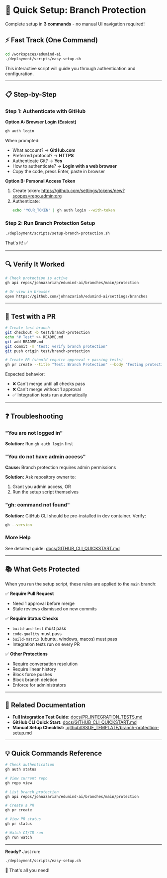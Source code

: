 # 🚀 Quick Setup: Branch Protection

Complete setup in **3 commands** - no manual UI navigation required!

## ⚡ Fast Track (One Command)

```bash
cd /workspaces/edumind-ai
./deployment/scripts/easy-setup.sh
```

This interactive script will guide you through authentication and configuration.

---

## 📋 Step-by-Step

### Step 1: Authenticate with GitHub

**Option A: Browser Login (Easiest)**

```bash
gh auth login
```

When prompted:
- What account? → **GitHub.com**
- Preferred protocol? → **HTTPS**
- Authenticate Git? → **Yes**
- How to authenticate? → **Login with a web browser**
- Copy the code, press Enter, paste in browser

**Option B: Personal Access Token**

1. Create token: https://github.com/settings/tokens/new?scopes=repo,admin:org
2. Authenticate:
   ```bash
   echo 'YOUR_TOKEN' | gh auth login --with-token
   ```

### Step 2: Run Branch Protection Setup

```bash
./deployment/scripts/setup-branch-protection.sh
```

That's it! ✅

---

## 🔍 Verify It Worked

```bash
# Check protection is active
gh api repos/johnazariah/edumind-ai/branches/main/protection

# Or view in browser
open https://github.com/johnazariah/edumind-ai/settings/branches
```

---

## 🧪 Test with a PR

```bash
# Create test branch
git checkout -b test/branch-protection
echo "# Test" >> README.md
git add README.md
git commit -m "test: verify branch protection"
git push origin test/branch-protection

# Create PR (should require approval + passing tests)
gh pr create --title "Test: Branch Protection" --body "Testing protection rules"
```

Expected behavior:
- ❌ Can't merge until all checks pass
- ❌ Can't merge without 1 approval
- ✅ Integration tests run automatically

---

## ❓ Troubleshooting

### "You are not logged in"
**Solution:** Run `gh auth login` first

### "You do not have admin access"
**Cause:** Branch protection requires admin permissions

**Solution:** Ask repository owner to:
1. Grant you admin access, OR
2. Run the setup script themselves

### "gh: command not found"
**Solution:** GitHub CLI should be pre-installed in dev container. Verify:
```bash
gh --version
```

### More Help
See detailed guide: [docs/GITHUB_CLI_QUICKSTART.md](./GITHUB_CLI_QUICKSTART.md)

---

## 📚 What Gets Protected

When you run the setup script, these rules are applied to the `main` branch:

✅ **Require Pull Request**
- Need 1 approval before merge
- Stale reviews dismissed on new commits

✅ **Require Status Checks**
- `build-and-test` must pass
- `code-quality` must pass  
- `build-matrix` (ubuntu, windows, macos) must pass
- Integration tests run on every PR

✅ **Other Protections**
- Require conversation resolution
- Require linear history
- Block force pushes
- Block branch deletion
- Enforce for administrators

---

## 🔗 Related Documentation

- **Full Integration Test Guide:** [docs/PR_INTEGRATION_TESTS.md](../../docs/PR_INTEGRATION_TESTS.md)
- **GitHub CLI Quick Start:** [docs/GITHUB_CLI_QUICKSTART.md](../../docs/GITHUB_CLI_QUICKSTART.md)
- **Manual Setup Checklist:** [.github/ISSUE_TEMPLATE/branch-protection-setup.md](../../.github/ISSUE_TEMPLATE/branch-protection-setup.md)

---

## 💡 Quick Commands Reference

```bash
# Check authentication
gh auth status

# View current repo
gh repo view

# List branch protection
gh api repos/johnazariah/edumind-ai/branches/main/protection

# Create a PR
gh pr create

# View PR status
gh pr status

# Watch CI/CD run
gh run watch
```

---

**Ready?** Just run:

```bash
./deployment/scripts/easy-setup.sh
```

🎉 That's all you need!
